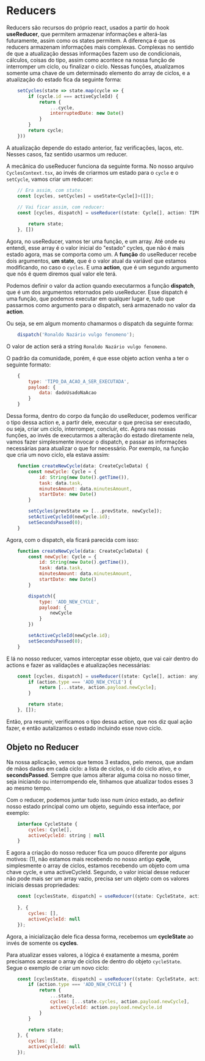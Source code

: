 # Reducers
Reducers são recursos do próprio react, usados a partir do hook **useReducer**, que permitem armazenar informações e alterá-las futuramente, assim como os states permitem. A diferença é que os reducers armazenam informações mais complexas. Complexas no sentido de que a atualização dessas informações fazem uso de condicionais, cálculos, coisas do tipo, assim como acontece na nossa função de interromper um ciclo, ou finalizar o ciclo. Nessas funções, atualizamos somente uma chave de um determinado elemento do array de ciclos, e a atualização do estado fica da seguinte forma:

```js
    setCycles(state => state.map(cycle => {
        if (cycle.id === activeCycleId) {
            return {
                ...cycle,
                interruptedDate: new Date()
            }
        }
        return cycle;
    }))
```

A atualização depende do estado anterior, faz verificações, laços, etc. Nesses casos, faz sentido usarmos um reducer. 

A mecânica do useReducer funciona da seguinte forma. No nosso arquivo `CyclesContext.tsx`, ao invés de criarmos um estado para o `cycle` e o `setCycle`, vamos criar um reducer:

```jsx
    // Era assim, com state:
    const [cycles, setCycles] = useState<Cycle[]>([]);
    
    // Vai ficar assim, com reducer:
    const [cycles, dispatch] = useReducer((state: Cycle[], action: TIPO AQUI) => {

        return state;
    }, [])
```

Agora, no useReducer, vamos ter uma função, e um array. Até onde eu entendi, esse array é o valor inicial do "estado" cycles, que não é mais estado agora, mas se comporta como um. A **função** do useReducer recebe dois argumentos, **um state**, que é o valor atual da variável que estamos modificando, no caso o `cycles`. E uma **action**, que é um segundo argumento que nós é quem diremos qual valor ele terá. 

Podemos definir o valor da action quando executarmos a função **dispatch**, que é um dos argumentos retornados pelo useReducer. Esse dispatch é uma função, que podemos executar em qualquer lugar e, tudo que passarmos como argumento para o dispatch, será armazenado no valor da **action**. 

Ou seja, se em algum momento chamarmos o dispatch da seguinte forma:

```js
    dispatch('Ronaldo Nazário vulgo fenomeno');
```

O valor de action será a string `Ronaldo Nazário vulgo fenomeno`. 

O padrão da comunidade, porém, é que esse objeto action venha a ter o seguinte formato:

```js
    {
        type: 'TIPO_DA_ACAO_A_SER_EXECUTADA',
        payload: {
            data: dadoUsadoNaAcao
        }
    }
```

Dessa forma, dentro do corpo da função do useReducer, podemos verificar o tipo dessa action e, a partir dele, executar o que precisa ser executado, ou seja, criar um ciclo, interromper, concluir, etc. Agora nas nossas funções, ao invés de executarmos a alteração do estado diretamente nela, vamos fazer simplesmente invocar o dispatch, e passar as informações necessárias para atualizar o que for necessário. Por exemplo, na função que cria um novo ciclo, ela estava assim:

```js
    function createNewCycle(data: CreateCycleData) {
        const newCycle: Cycle = {
            id: String(new Date().getTime()),
            task: data.task,
            minutesAmount: data.minutesAmount,
            startDate: new Date()
        }

        setCycles(prevState => [...prevState, newCycle]);
        setActiveCycleId(newCycle.id);
        setSecondsPassed(0);
    }
```

Agora, com o dispatch, ela ficará parecida com isso:

```js
    function createNewCycle(data: CreateCycleData) {
        const newCycle: Cycle = {
            id: String(new Date().getTime()),
            task: data.task,
            minutesAmount: data.minutesAmount,
            startDate: new Date()
        }

        dispatch({
            type: 'ADD_NEW_CYCLE',
            payload: {
                newCycle
            }
        })

        setActiveCycleId(newCycle.id);
        setSecondsPassed(0);
    }
```

E lá no nosso reducer, vamos interceptar esse objeto, que vai cair dentro do actions e fazer as validações e atualizações necessárias:

```js
    const [cycles, dispatch] = useReducer((state: Cycle[], action: any) => {
        if (action.type === 'ADD_NEW_CYCLE') {
            return [...state, action.payload.newCycle];
        }

        return state;
    }, []);
```

Então, pra resumir, verificamos o tipo dessa action, que nos diz qual ação fazer, e então autalizamos o estado incluindo esse novo ciclo. 

## Objeto no Reducer
Na nossa aplicação, vemos que temos 3 estados, pelo menos, que andam de mãos dadas em cada ciclo: a lista de ciclos, o id do ciclo ativo, e o **secondsPassed**. Sempre que íamos alterar alguma coisa no nosso timer, seja iniciando ou interrompendo ele, tínhamos que atualizar todos esses 3 ao mesmo tempo. 

Com o reducer, podemos juntar tudo isso num único estado, ao definir nosso estado principal como um objeto, seguindo essa interface, por exemplo:

```js
    interface CycleState {
        cycles: Cycle[],
        activeCycleId: string | null
    }
```

E agora a criação do nosso reducer fica um pouco diferente por alguns motivos: (1), não estamos mais recebendo no nosso antigo **cycle**, simplesmente o array de ciclos, estamos recebendo um objeto com uma chave cycle, e uma activeCycleId. Segundo, o valor inicial desse reducer não pode mais ser um array vazio, precisa ser um objeto com os valores iniciais dessas propriedades:

```js
    const [cyclesState, dispatch] = useReducer((state: CycleState, action: any) => {
        
    }, {
        cycles: [],
        activeCycleId: null
    });
```

Agora, a inicialização dele fica dessa forma, recebemos um **cycleState** ao invés de somente os **cycles**. 

Para atualizar esses valores, a lógica é exatamente a mesma, porém precisamos acessar o array de ciclos de dentro do objeto `cycleState`. Segue o exemplo de criar um novo ciclo:

```js
    const [cyclesState, dispatch] = useReducer((state: CycleState, action: any) => {
        if (action.type === 'ADD_NEW_CYCLE') {
            return {
                ...state,
                cycles: [...state.cycles, action.payload.newCycle],
                activeCycleId: action.payload.newCycle.id
            }
        }

        return state;
    }, {
        cycles: [],
        activeCycleId: null
    });
```